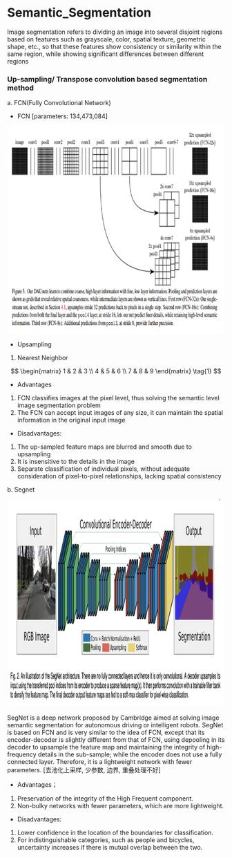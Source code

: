 # Semantic_Segmentation
Image segmentation refers to dividing an image into several disjoint regions based on features such as grayscale, color, spatial texture, geometric shape, etc., so that these features show consistency or similarity within the same region, while showing significant differences between different regions


### Up-sampling/ Transpose convolution based segmentation method
a. FCN(Fully Convolutional Network)
- FCN [parameters: 134,473,084]
<p align="center">
      <img src="images/FCN.png", width="640", height='480'>
      
- Upsampling
1. Nearest Neighbor
    
$$
  \begin{matrix}
   1 & 2 & 3 \\
   4 & 5 & 6 \\
   7 & 8 & 9
  \end{matrix} \tag{1}
$$
    
- Advantages

 1. FCN classifies images at the pixel level, thus solving the semantic level image segmentation problem
 2. The FCN can accept input images of any size, it can maintain the spatial information in the original input image

- Disadvantages:

 1. The up-sampled feature maps are blurred and smooth due to upsampling 
 2. It is insensitive to the details in the image
 3. Separate classification of individual pixels, without adequate consideration of pixel-to-pixel relationships, lacking spatial consistency

b. Segnet
<p align="center">
      <img src="images/SegNet.png", width="640", height='480'>

SegNet is a deep network proposed by Cambridge aimed at solving image semantic segmentation for autonomous driving or intelligent robots. 
SegNet is based on FCN and is very similar to the idea of FCN, except that its encoder-decoder is slightly different from that of FCN, using depooling in its decoder to upsample the feature map and maintaining the integrity of high-frequency details in the sub-sample; while the encoder does not use a fully connected layer. Therefore, it is a lightweight network with fewer parameters.
[去池化上采样, 少参数, 边界, 重叠处理不好]

- Advantages；
1. Preservation of the integrity of the High Frequent component.
2. Non-bulky networks with fewer parameters, which are more lightweight.

- Disadvantages:
1. Lower confidence in the location of the boundaries for classification.
2. For indistinguishable categories, such as people and bicycles, uncertainty increases if there is mutual overlap between the two.

